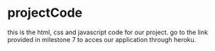 # projectCode

this is the html, css and javascript code for our project. go to the link provided in milestone 7 to acces our application through heroku.
